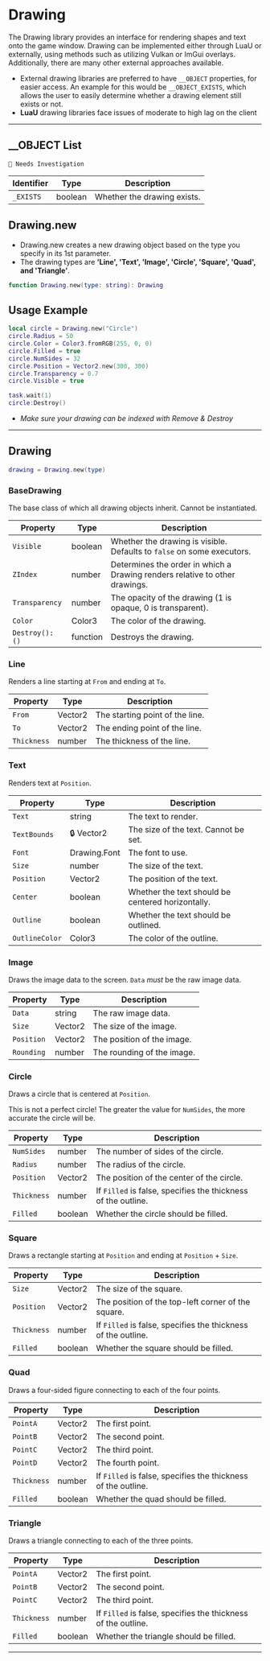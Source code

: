 # Drawing

The Drawing library provides an interface for rendering shapes and text onto the game window. Drawing can be implemented either through LuaU or externally, using methods such as utilizing Vulkan or ImGui overlays. Additionally, there are many other external approaches available.
- External drawing libraries are preferred to have `__OBJECT` properties, for easier access. An example for this would be `__OBJECT_EXISTS`, which allows the user to easily determine whether a drawing element still exists or not.
- **LuaU** drawing libraries face issues of moderate to high lag on the client

---

## __OBJECT List

`🔎 Needs Investigation`

| Identifier | Type | Description |
| -------- | ---- | ----------- |
| `_EXISTS` | boolean | Whether the drawing exists. |



## Drawing.new

- Drawing.new creates a new drawing object based on the type you specify in its 1st parameter.
- The drawing types are **'Line', 'Text', 'Image', 'Circle', 'Square', 'Quad', and 'Triangle'**.

```lua
function Drawing.new(type: string): Drawing
```

## Usage Example

```lua
local circle = Drawing.new("Circle")
circle.Radius = 50
circle.Color = Color3.fromRGB(255, 0, 0)
circle.Filled = true
circle.NumSides = 32
circle.Position = Vector2.new(300, 300)
circle.Transparency = 0.7
circle.Visible = true

task.wait(1)
circle:Destroy()
```

- *Make sure your drawing can be indexed with Remove & Destroy*

---

## Drawing

```lua
drawing = Drawing.new(type)
```

### BaseDrawing

The base class of which all drawing objects inherit. Cannot be instantiated.

| Property | Type | Description |
| -------- | ---- | ----------- |
| `Visible` | boolean | Whether the drawing is visible. Defaults to `false` on some executors. |
| `ZIndex` | number | Determines the order in which a Drawing renders relative to other drawings. |
| `Transparency` | number | The opacity of the drawing (1 is opaque, 0 is transparent). |
| `Color` | Color3 | The color of the drawing. |
| `Destroy(): ()` | function | Destroys the drawing. |

### Line

Renders a line starting at `From` and ending at `To`.

| Property | Type | Description |
| -------- | ---- | ----------- |
| `From` | Vector2 | The starting point of the line. |
| `To` | Vector2 | The ending point of the line. |
| `Thickness` | number | The thickness of the line. |

### Text

Renders text at `Position`.

| Property | Type | Description |
| -------- | ---- | ----------- |
| `Text` | string | The text to render. |
| `TextBounds` | 🔒 Vector2 | The size of the text. Cannot be set. |
| `Font` | Drawing.Font | The font to use. |
| `Size` | number | The size of the text. |
| `Position` | Vector2 | The position of the text. |
| `Center` | boolean | Whether the text should be centered horizontally. |
| `Outline` | boolean | Whether the text should be outlined. |
| `OutlineColor` | Color3 | The color of the outline. |

### Image

Draws the image data to the screen. `Data` *must* be the raw image data.

| Property | Type | Description |
| -------- | ---- | ----------- |
| `Data` | string | The raw image data. |
| `Size` | Vector2 | The size of the image. |
| `Position` | Vector2 | The position of the image. |
| `Rounding` | number | The rounding of the image. |

### Circle

Draws a circle that is centered at `Position`.

This is not a perfect circle! The greater the value for `NumSides`, the more accurate the circle will be.

| Property | Type | Description |
| -------- | ---- | ----------- |
| `NumSides` | number | The number of sides of the circle. |
| `Radius` | number | The radius of the circle. |
| `Position` | Vector2 | The position of the center of the circle. |
| `Thickness` | number | If `Filled` is false, specifies the thickness of the outline. |
| `Filled` | boolean | Whether the circle should be filled. |

### Square

Draws a rectangle starting at `Position` and ending at `Position` + `Size`.

| Property | Type | Description |
| -------- | ---- | ----------- |
| `Size` | Vector2 | The size of the square. |
| `Position` | Vector2 | The position of the top-left corner of the square. |
| `Thickness` | number | If `Filled` is false, specifies the thickness of the outline. |
| `Filled` | boolean | Whether the square should be filled. |

### Quad

Draws a four-sided figure connecting to each of the four points.

| Property | Type | Description |
| -------- | ---- | ----------- |
| `PointA` | Vector2 | The first point. |
| `PointB` | Vector2 | The second point. |
| `PointC` | Vector2 | The third point. |
| `PointD` | Vector2 | The fourth point. |
| `Thickness` | number | If `Filled` is false, specifies the thickness of the outline. |
| `Filled` | boolean | Whether the quad should be filled. |

### Triangle

Draws a triangle connecting to each of the three points.

| Property | Type | Description |
| -------- | ---- | ----------- |
| `PointA` | Vector2 | The first point. |
| `PointB` | Vector2 | The second point. |
| `PointC` | Vector2 | The third point. |
| `Thickness` | number | If `Filled` is false, specifies the thickness of the outline. |
| `Filled` | boolean | Whether the triangle should be filled. |

---
